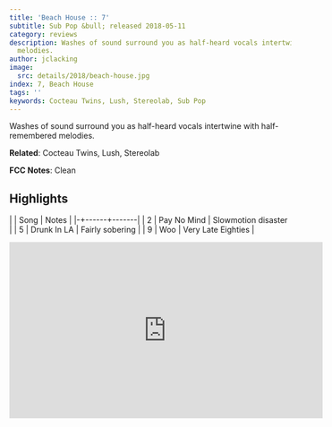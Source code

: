 ```yaml
---
title: 'Beach House :: 7'
subtitle: Sub Pop &bull; released 2018-05-11
category: reviews
description: Washes of sound surround you as half-heard vocals intertwine with half-remembered
  melodies.
author: jclacking
image:
  src: details/2018/beach-house.jpg
index: 7, Beach House
tags: ''
keywords: Cocteau Twins, Lush, Stereolab, Sub Pop
---
```

Washes of sound surround you as half-heard vocals intertwine with half-remembered melodies.<!--more-->

**Related**: Cocteau Twins, Lush, Stereolab

**FCC Notes**: Clean

## Highlights

| | Song | Notes |
|-+------+-------|
| 2 | Pay No Mind | Slowmotion disaster |
| 5 | Drunk In LA | Fairly sobering |
| 9 | Woo | Very Late Eighties |

<div class="tlo-detail-video"><iframe width="560" height="315" src="https://www.youtube.com/embed/M0vMIQLXxqQ" frameborder="0" allow="autoplay; encrypted-media" allowfullscreen></iframe></div>

